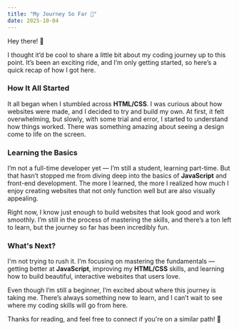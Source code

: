 ```yaml
---
title: "My Journey So Far 🚀"
date: 2025-10-04
---
```


Hey there! 👋

I thought it’d be cool to share a little bit about my coding journey up to this point. It’s been an exciting ride, and I’m only getting started, so here’s a quick recap of how I got here.

### How It All Started
It all began when I stumbled across **HTML/CSS**. I was curious about how websites were made, and I decided to try and build my own. At first, it felt overwhelming, but slowly, with some trial and error, I started to understand how things worked. There was something amazing about seeing a design come to life on the screen.

### Learning the Basics
I’m not a full-time developer yet — I’m still a student, learning part-time. But that hasn’t stopped me from diving deep into the basics of **JavaScript** and front-end development. The more I learned, the more I realized how much I enjoy creating websites that not only function well but are also visually appealing.

Right now, I know just enough to build websites that look good and work smoothly. I’m still in the process of mastering the skills, and there’s a ton left to learn, but the journey so far has been incredibly fun.

### What's Next?
I'm not trying to rush it. I’m focusing on mastering the fundamentals — getting better at **JavaScript**, improving my **HTML/CSS** skills, and learning how to build beautiful, interactive websites that users love.

Even though I’m still a beginner, I’m excited about where this journey is taking me. There’s always something new to learn, and I can’t wait to see where my coding skills will go from here.

Thanks for reading, and feel free to connect if you're on a similar path! 🙌
